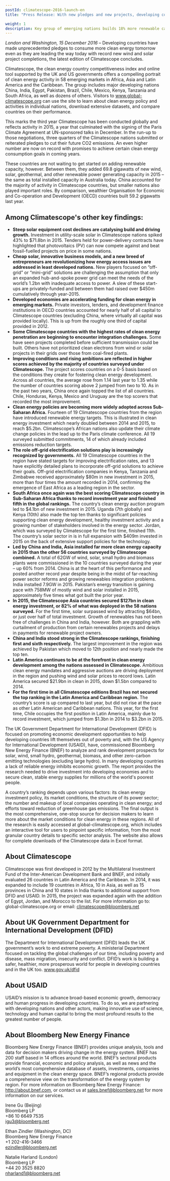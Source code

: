 ```yaml
---
postId: climatescope-2016-launch-en
title: "Press Release: With new pledges and new projects, developing countries take clean energy lead globally"

weight: 1
description: Key group of emerging nations builds 18% more renewable capacity than wealthier countries and four in five have now set national clean energy targets
---
```


_London and Washington, 15 December 2016_ – Developing countries have made unprecedented pledges to consume more clean energy tomorrow even as they are leading the way today with record new wind and solar project completions, the latest edition of Climatescope concludes.

Climatescope, the clean energy country competitiveness index and online tool supported by the UK and US governments offers a compelling portrait of clean energy activity in 58 emerging markets in Africa, Asia and Latin America and the Caribbean. The group includes major developing nations China, India, Egypt, Pakistan, Brazil, Chile, Mexico, Kenya, Tanzania and South Africa, as well as dozens of others.  Visitors to www.global-climatescope.org can use the site to learn about clean energy policy and activities in individual nations, download extensive datasets, and compare countries on their performance.

This marks the third year Climatescope has been conducted globally and reflects activity in 2015, a year that culminated with the signing of the Paris Climate Agreement at UN-sponsored talks in December. In the run-up to those negotiations, three quarters of the Climatescope nations submitted or reiterated pledges to cut their future CO2 emissions.  An even higher number are now on record with promises to achieve certain clean energy consumption goals in coming years.

These countries are not waiting to get started on adding renewable capacity, however. Between them, they added 69.8 gigawatts of new wind, solar, geothermal, and other renewable power generating capacity in 2015 – the same as total installed capacity in Australia today. China accounted for the majority of activity in Climatescope countries, but smaller nations also played important roles. By comparison, wealthier Organisation for Economic and Co-operation and Development (OECD) countries built 59.2 gigawatts last year.

## Among Climatescope's other key findings:
- __Steep solar equipment cost declines are catalysing build and driving growth.__ Investment in utility-scale solar in Climatescope nations spiked 43% to $71.8bn in 2015. Tenders held for power-delivery contracts have highlighted that photovoltaics (PV) can now compete against and beat fossil-fuelled projects on price in some nations.
- __Cheap solar, innovative business models, and a new breed of entrepreneurs are revolutionizing how energy access issues are addressed in least developed nations.__ New players focused on “off-grid” or “mini-grid” solutions are challenging the assumption that only an expanded hub-and-spoke power grid can meet the needs of the world’s 1.2bn with inadequate access to power. A slew of these start-ups are privately-funded and between them had raised over $450m cumulatively through year-2015.
- __Developed economies are accelerating funding for clean energy in emerging markets.__ Private investors, lenders, and development finance institutions in OECD countries accounted for nearly half of all capital to Climatescope countries (excluding China, where virtually all capital was provided locally). This is up from the roughly one third of capital provided in 2012.
- __Some Climatescope countries with the highest rates of clean energy penetration are beginning to encounter integration challenges.__ Some have seen projects completed before sufficient transmission could be built. Others have not prioritized clean electrons from wind or solar projects in their grids over those from coal-fired plants.  
- __Improving conditions and rising ambitions are reflected in higher scores achieved by the majority of countries surveyed under Climatescope.__ The project scores countries on a 0-5 basis based on the conditions they create for fostering clean energy development. Across all countries, the average rose from 1.14 last year to 1.35 while the number of countries scoring above 2 jumped from two to 10.  As in the past two years, China once again topped the list of all countries. Chile, Honduras, Kenya, Mexico and Uruguay are the top scorers that recorded the most improvement. 
- __Clean energy policies are becoming more widely adopted across Sub-Saharan Africa.__ Fourteen of 19 Climatescope countries from the region have introduced renewable energy targets. This is illustrated in clean energy investment which nearly doubled between 2014 and 2015, to reach $5.2bn. Climatescope’s African nations also update their climate change policies in the lead up to the Paris climate conference. All 19 surveyed submitted commitments, 14 of which already included emissions reduction targets. 
- __The role off-grid electrification solutions play is increasingly recognized by governments.__ All 19 Climatescope countries in the region have stated targets for improving electrification rates, and 13 have explicitly detailed plans to incorporate off-grid solutions to achieve their goals. Off-grid electrification companies in Kenya, Tanzania and Zimbabwe received approximately $80m in new investment in 2015, more than four times the amount recorded in 2014, confirming the emergence of East Africa as a leading region in the sector. 
- __South Africa once again was the best scoring Climatescope country in Sub-Saharan Africa thanks to record investment year and finished fifth in the global rankings.__ The country’s clean energy auction program led to $4.1bn of new investment in 2015. Uganda (7th globally) and Kenya (10th) also made the top ten thanks to significant policies supporting clean energy development, healthy investment activity and a growing number of stakeholders involved in the energy sector. Jordan, which was surveyed by Climatescope for the first time, finished 11th. The country’s solar sector in is in full expansion with $409m invested in 2015 on the back of extensive support policies for the technology.  
- __Led by China and India, Asia installed far more clean energy capacity in 2015 than the other 56 countries surveyed by Climatescope combined.__ A total of 62GW of wind, solar, small hydro and biomass plants were commissioned in the 10 countries surveyed during the year – up 60% from 2014. China is at the heart of this performance and posted another record year despite being in the midst of far-reaching power sector reforms and growing renewables integration problems. India installed 7.9GW in 2015. Pakistan’s energy transition is gaining pace with 758MW of mostly wind and solar installed in 2015, approximately five times what got built the prior year.
- __In 2015, the Climatescope Asia countries secured $127bn in clean energy investment, or 82% of what was deployed in the 58 nations surveyed.__ For the first time, solar surpassed wind by attracting $64bn, or just over half of total investment. Growth of renewables has not been free of challenges in China and India, however. Both are grappling with curtailment of production from certain renewables projects and delays in payments for renewable project owners.
- __China and India stood strong in the Climatescope rankings, finishing first and sixth respectively.__ The largest improvement in the region was achieved by Pakistan which moved to 12th position and nearly made the top ten. 
- __Latin America continues to be at the forefront in clean energy development among the nations assessed in Climatescope.__ Ambitious clean energy mandates and aggressive auctions are driving deployment in the region and pushing wind and solar prices to record lows. Latin America secured $21.9bn in clean in 2015, down $1.5bn compared to 2014.
- __For the first time in all Climatescope editions Brazil has not secured the top ranking in the Latin America and Caribbean region.__ The country’s score is up compared to last year, but did not rise at the pace as other Latin American and Caribbean nations. This year, for the first time, Chile occupies the first position in Latin America, mainly due to record investment, which jumped from $1.3bn in 2014 to $3.2bn in 2015. 


The UK Government Department for International Development (DFID) is focused on promoting economic development  opportunities to help developing countries lift themselves out of poverty and, with the US Agency for International Development (USAID), have, commissioned Bloomberg New Energy Finance (BNEF) to analyze and rank development prospects for solar, wind, small hydro, geothermal, biomass, and other zero-carbon emitting technologies (excluding large hydro). In many developing countries a lack of reliable energy inhibits economic growth. The report provides the research needed to drive investment into developing economies and to secure clean, stable energy supplies for millions of the world's poorest people.

A country’s ranking depends upon various factors: its clean energy investment policy, its market conditions, the structure of its power sector; the number and makeup of local companies operating in clean energy; and efforts toward reduction of greenhouse gas emissions. The final output is the most comprehensive, one-stop source for decision makers to learn more about the market conditions for clean
energy in these regions. 
All of the research is easily accessed at global-climatescope.org, which includes an interactive tool for users to pinpoint specific information, from the most granular country details to specific sector analysis. The website also allows for complete downloads of the Climatescope data in Excel format. 

## About Climatescope
Climatescope was first developed in 2012 by the Multilateral Investment Fund of the Inter-American Development Bank and BNEF, and initially evaluated 26 countries in Latin America and the Caribbean.  In 2014, it was expanded to include 19 countries in Africa, 10 in Asia, as well as 15 provinces in China and 10 states in India thanks to additional support from DFID and USAID. In 2015, the project was expanded again with the addition of Egypt, Jordan, and Morocco to the list. For more information go to: global-climatescope.org or email: climatescope@bloomberg.net 

## About UK Government Department for International Development (DFID)
The Department for International Development (DFID) leads the UK government’s work to end extreme poverty. A ministerial Department focused on tackling the global challenges of our time, including poverty and disease, mass migration, insecurity and conflict. DFID’s work is building a safer, healthier, more prosperous world for people in developing countries and in the UK too. www.gov.uk/dfid

## About USAID
USAID’s mission is to advance broad-based economic growth, democracy and human progress in developing countries. To do so, we are partnering with developing nations and other actors, making innovative use of science, technology and human capital to bring the most profound results to the greatest number of people. 

## About Bloomberg New Energy Finance
Bloomberg New Energy Finance (BNEF) provides unique analysis, tools and data for decision makers driving change in the energy system. BNEF has 200 staff based in 14 offices around the world. BNEF’s sectoral products provide financial, economic and policy analysis, as well as news and the world’s most comprehensive database of assets, investments, companies and equipment in the clean energy space.  BNEF’s regional products provide a comprehensive view on the transformation of the energy system by region. For more information on Bloomberg New Energy Finance: http://about.bnef.com, or contact us at sales.bnef@bloomberg.net for more information on our services.

Irene Gu (Beijing)  
Bloomberg LP  
+86 10 6649 7535  
igu3@bloomberg.net
 
Ethan Zindler (Washington, DC)  
Bloomberg New Energy Finance   
+1 202-416-3466  
ezindler@bloomberg.net 
 
Natalie Harland (London)  
Bloomberg LP  
+44 20 3525 8820  
nharland1@bloomberg.net